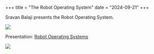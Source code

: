 +++
title = "The Robot Operating System"
date = "2024-09-21"
+++

Sravan Balaji presents the Robot Operating System.

![](/pics/ros_computer_vision.png)

<!-- more -->

Presentation: [Robot Operating Systems](/presentations/21-september-2024-linux-and-robotics)

![](/pics/ros_drones.png)

